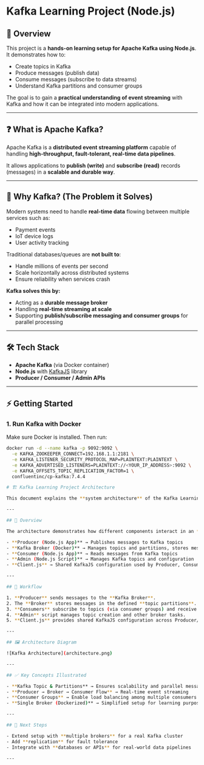 # Kafka Learning Project (Node.js)

## 📌 Overview
This project is a **hands-on learning setup for Apache Kafka using Node.js**.  
It demonstrates how to:

- Create topics in Kafka  
- Produce messages (publish data)  
- Consume messages (subscribe to data streams)  
- Understand Kafka partitions and consumer groups  

The goal is to gain a **practical understanding of event streaming** with Kafka and how it can be integrated into modern applications.

---

## ❓ What is Apache Kafka?
Apache Kafka is a **distributed event streaming platform** capable of handling **high-throughput, fault-tolerant, real-time data pipelines**.  

It allows applications to **publish (write)** and **subscribe (read)** records (messages) in a **scalable and durable way**.

---

## 🚀 Why Kafka? (The Problem it Solves)
Modern systems need to handle **real-time data** flowing between multiple services such as:  
- Payment events  
- IoT device logs  
- User activity tracking  

Traditional databases/queues are **not built to**:
- Handle millions of events per second  
- Scale horizontally across distributed systems  
- Ensure reliability when services crash  

**Kafka solves this by:**
- Acting as a **durable message broker**  
- Handling **real-time streaming at scale**  
- Supporting **publish/subscribe messaging and consumer groups** for parallel processing  

---

## 🛠️ Tech Stack
- **Apache Kafka** (via Docker container)  
- **Node.js** with [KafkaJS](https://kafka.js.org/) library  
- **Producer / Consumer / Admin APIs**  


---

## ⚡ Getting Started

### 1. Run Kafka with Docker
Make sure Docker is installed. Then run:

```bash
docker run -d --name kafka -p 9092:9092 \
  -e KAFKA_ZOOKEEPER_CONNECT=192.168.1.1:2181 \
  -e KAFKA_LISTENER_SECURITY_PROTOCOL_MAP=PLAINTEXT:PLAINTEXT \
  -e KAFKA_ADVERTISED_LISTENERS=PLAINTEXT://<YOUR_IP_ADDRESS>:9092 \
  -e KAFKA_OFFSETS_TOPIC_REPLICATION_FACTOR=1 \
  confluentinc/cp-kafka:7.4.4

# 🏗️ Kafka Learning Project Architecture

This document explains the **system architecture** of the Kafka Learning Project built with **Node.js** and **KafkaJS**.

---

## 📌 Overview

The architecture demonstrates how different components interact in an **event streaming pipeline** using **Apache Kafka**:

- **Producer (Node.js App)** → Publishes messages to Kafka topics  
- **Kafka Broker (Docker)** → Manages topics and partitions, stores messages  
- **Consumer (Node.js App)** → Reads messages from Kafka topics  
- **Admin (Node.js Script)** → Manages Kafka topics and configuration  
- **Client.js** → Shared KafkaJS configuration used by Producer, Consumer, and Admin  

---

## 🔄 Workflow

1. **Producer** sends messages to the **Kafka Broker**.  
2. The **Broker** stores messages in the defined **topic partitions**.  
3. **Consumers** subscribe to topics (via consumer groups) and receive partitioned messages.  
4. **Admin** script manages topic creation and other broker tasks.  
5. **Client.js** provides shared KafkaJS configuration across Producer/Consumer/Admin.  

---

## 🖼️ Architecture Diagram

![Kafka Architecture](architecture.png)

---

## ✅ Key Concepts Illustrated

- **Kafka Topic & Partitions** → Ensures scalability and parallel message consumption  
- **Producer → Broker → Consumer Flow** → Real-time event streaming  
- **Consumer Groups** → Enable load balancing among multiple consumers  
- **Single Broker (Dockerized)** → Simplified setup for learning purposes  

---

## 🚀 Next Steps

- Extend setup with **multiple brokers** for a real Kafka cluster  
- Add **replication** for fault tolerance  
- Integrate with **databases or APIs** for real-world data pipelines  

---

